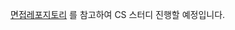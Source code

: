 [면접레포지토리](https://github.com/VSFe/Tech-Interview/blob/main/07-JAVA_SPRING.md)
를 참고하여 CS 스터디 진행할 예정입니다. 
